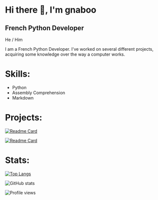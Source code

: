 # Hi there 👋, I'm gnaboo

## French Python Developer

He / Him

I am a French Python Developer. I've worked on several different projects, acquiring some knowledge over the way a computer works.

# Skills: 

- Python
- Assembly Comprehension
- Markdown


# Projects:

[![Readme Card](https://github-readme-stats.vercel.app/api/pin/?username=gnaboo&repo=RSA&theme=dark)](https://github.com/gnaboo/RSA)

[![Readme Card](https://github-readme-stats.vercel.app/api/pin/?username=gnaboo&repo=gnaboo&theme=dark)](https://github.com/gnaboo/gnaboo)

# Stats:

[![Top Langs](https://github-readme-stats.vercel.app/api/top-langs/?username=gnaboo&layout=compact&theme=dark)](https://www.youtube.com/watch?v=dQw4w9WgXcQ)


![GitHub stats](https://github-readme-stats.vercel.app/api?username=gnaboo&show_icons=true&theme=dark)


![Profile views](https://gpvc.arturio.dev/gnaboo)
